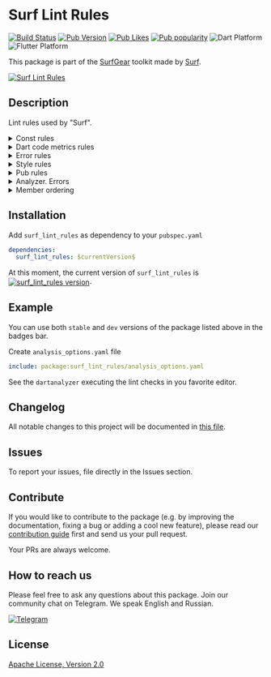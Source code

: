 # Surf Lint Rules

[![Build Status](https://shields.io/github/workflow/status/surfstudio/flutter-surf-lint-rules/Analysis?logo=github&logoColor=white)](https://github.com/surfstudio/flutter-surf-lint-rules)
[![Pub Version](https://img.shields.io/pub/v/surf_lint_rules?logo=dart&logoColor=white)](https://pub.dev/packages/surf_lint_rules)
[![Pub Likes](https://badgen.net/pub/likes/surf_lint_rules)](https://pub.dev/packages/surf_lint_rules)
[![Pub popularity](https://badgen.net/pub/popularity/surf_lint_rules)](https://pub.dev/packages/surf_lint_rules/score)
![Dart Platform](https://badgen.net/pub/dart-platform/surf_lint_rules)
![Flutter Platform](https://badgen.net/pub/flutter-platform/surf_lint_rules)

This package is part of the [SurfGear](https://github.com/surfstudio/SurfGear) toolkit made by [Surf](https://surf.ru).

[![Surf Lint Rules](https://i.ibb.co/D7ymVLp/Surf-Lint-Rules.png)](https://github.com/surfstudio/SurfGear)

## Description

Lint rules used by "Surf". 

<details><summary>Const rules</summary><br/>
    <ul>
      <li> <a href="https://dart-lang.github.io/linter/lints/prefer_const_constructors.html">prefer_const_constructors</a> </li>
      <li> <a href="https://dart-lang.github.io/linter/lints/prefer_const_constructors_in_immutables.html">prefer_const_constructors_in_immutables</a> </li>
      <li> <a href="https://dart-lang.github.io/linter/lints/prefer_const_declarations.html">prefer_const_declarations</a> </li>
      <li> <a href="https://dart-lang.github.io/linter/lints/prefer_const_literals_to_create_immutables.html">prefer_const_literals_to_create_immutables</a> </li>
      <li> <a href="https://dart-lang.github.io/linter/lints/unnecessary_const.html">unnecessary_const</a> </li>
      <li> <a href="https://dart-lang.github.io/linter/lints/unnecessary_late.html">unnecessary_late</a> </li>
    </ul>
</details>

<details><summary>Dart code metrics rules</summary><br/>
  <ul>
    <li> <a href="https://dartcodemetrics.dev/docs/rules/flutter/always-remove-listener">always-remove-listener</a> </li>
    <li> <a href="https://dartcodemetrics.dev/docs/rules/flutter/avoid-returning-widgets">avoid-returning-widgets</a> </li>
    <li> <a href="https://dartcodemetrics.dev/docs/rules/flutter/avoid-unnecessary-setstate">avoid-unnecessary-setstate</a> </li>
    <li> <a href="https://dartcodemetrics.dev/docs/rules/common/binary-expression-operand-order">binary-expression-operand-order</a> </li>
    <li> <a href="https://dartcodemetrics.dev/docs/rules/common/no-equal-then-else">no-equal-then-else</a> </li>
    <li> <a href="https://dartcodemetrics.dev/docs/rules/common/prefer-trailing-comma">prefer-trailing-comma</a> </li>
    <li> <a href="https://dartcodemetrics.dev/docs/rules/common/avoid-passing-async-when-sync-expected">avoid-passing-async-when-sync-expected</a> </li>
    <li> <a href="https://dartcodemetrics.dev/docs/rules/common/prefer-moving-to-variable">prefer-moving-to-variable</a> </li>
    <li> <a href="https://dartcodemetrics.dev/docs/rules/common/format-comment">format-comment</a> </li>
    <li> <a href="https://dartcodemetrics.dev/docs/rules/common/prefer-async-await">prefer-async-await</a> </li>
    <li> <a href="https://dartcodemetrics.dev/docs/rules/common/avoid-missing-enum-constant-in-map">avoid-missing-enum-constant-in-map</a> </li>
    <li> <a href="https://dartcodemetrics.dev/docs/rules/common/prefer-match-file-name">prefer-match-file-name</a> </li>
    <li> <a href="https://dartcodemetrics.dev/docs/rules/common/avoid-throw-in-catch-block">avoid-throw-in-catch-block</a>  </li>
    <li> <a href="https://dartcodemetrics.dev/docs/rules/common/avoid-unused-parameters">avoid-unused-parameters</a> </li>
  </ul>
</details>

<details><summary>Error rules</summary><br/>
    <ul>
      <li> <a href="https://dart-lang.github.io/linter/lints/always_use_package_imports.html">always_use_package_imports</a> </li>
      <li> <a href="https://dart-lang.github.io/linter/lints/avoid_dynamic_calls.html">avoid_dynamic_calls</a> </li>
      <li> <a href="https://dart-lang.github.io/linter/lints/avoid_empty_else.html">avoid_empty_else</a> </li>
      <li> <a href="https://dart-lang.github.io/linter/lints/avoid_print.html">avoid_print</a> </li>
      <li> <a href="https://dart-lang.github.io/linter/lints/avoid_relative_lib_imports.html">avoid_relative_lib_imports</a> </li>
      <li> <a href="https://dart-lang.github.io/linter/lints/avoid_returning_null_for_future.html">avoid_returning_null_for_future</a> </li>
      <li> <a href="https://dart-lang.github.io/linter/lints/avoid_slow_async_io.html">avoid_slow_async_io</a> </li>
      <li> <a href="https://dart-lang.github.io/linter/lints/avoid_type_to_string.html">avoid_type_to_string</a> </li>
      <li> <a href="https://dart-lang.github.io/linter/lints/avoid_types_as_parameter_names.html">avoid_types_as_parameter_names</a> </li>
      <li> <a href="https://dart-lang.github.io/linter/lints/avoid_web_libraries_in_flutter.html">avoid_web_libraries_in_flutter</a> </li>
      <li> <a href="https://dart-lang.github.io/linter/lints/cancel_subscriptions.html">cancel_subscriptions</a> </li>
      <li> <a href="https://dart-lang.github.io/linter/lints/close_sinks.html">close_sinks</a> </li>
      <li> <a href="https://dart-lang.github.io/linter/lints/comment_references.html">comment_references</a> </li>
      <li> <a href="https://dart-lang.github.io/linter/lints/control_flow_in_finally.html">control_flow_in_finally</a> </li>
      <li> <a href="https://dart-lang.github.io/linter/lints/empty_statements.html">empty_statements</a> </li>
      <li> <a href="https://dart-lang.github.io/linter/lints/hash_and_equals.html">hash_and_equals</a> </li>
      <li> <a href="https://dart-lang.github.io/linter/lints/iterable_contains_unrelated_type.html">iterable_contains_unrelated_type</a> </li>
      <li> <a href="https://dart-lang.github.io/linter/lints/list_remove_unrelated_type.html">list_remove_unrelated_type</a> </li>
      <li> <a href="https://dart-lang.github.io/linter/lints/literal_only_boolean_expressions.html">literal_only_boolean_expressions</a> </li>
      <li> <a href="https://dart-lang.github.io/linter/lints/no_adjacent_strings_in_list.html">no_adjacent_strings_in_list</a> </li>
      <li> <a href="https://dart-lang.github.io/linter/lints/no_duplicate_case_values.html">no_duplicate_case_values</a> </li>
      <li> <a href="https://dart-lang.github.io/linter/lints/no_logic_in_create_state.html">no_logic_in_create_state</a> </li>
      <li> <a href="https://dart-lang.github.io/linter/lints/prefer_void_to_null.html">prefer_void_to_null</a> </li>
      <li> <a href="https://dart-lang.github.io/linter/lints/test_types_in_equals.html">test_types_in_equals</a> </li>
      <li> <a href="https://dart-lang.github.io/linter/lints/throw_in_finally.html">throw_in_finally</a> </li>
      <li> <a href="https://dart-lang.github.io/linter/lints/unnecessary_statements.html">unnecessary_statements</a> </li>
      <li> <a href="https://dart-lang.github.io/linter/lints/unrelated_type_equality_checks.html">unrelated_type_equality_checks</a> </li>
      <li> <a href="https://dart-lang.github.io/linter/lints/unsafe_html.html">unsafe_html</a> </li>
      <li> <a href="https://dart-lang.github.io/linter/lints/use_build_context_synchronously.html">use_build_context_synchronously</a> </li>
      <li> <a href="https://dart-lang.github.io/linter/lints/use_key_in_widget_constructors.html">use_key_in_widget_constructors</a> </li>
      <li> <a href="https://dart-lang.github.io/linter/lints/valid_regexps.html">valid_regexps</a>  </li>
    </ul>
</details>


<details><summary>Style rules</summary><br/>
    <ul>
      <li> <a href="https://dart-lang.github.io/linter/lints/always_declare_return_types.html">always_declare_return_types</a> </li>
      <li> <a href="https://dart-lang.github.io/linter/lints/always_put_required_named_parameters_first.html">always_put_required_named_parameters_first</a> </li>
      <li> <a href="https://dart-lang.github.io/linter/lints/always_require_non_null_named_parameters.html">always_require_non_null_named_parameters</a> </li>
      <li> <a href="https://dart-lang.github.io/linter/lints/annotate_overrides.html">annotate_overrides</a> </li>
      <li> <a href="https://dart-lang.github.io/linter/lints/avoid_annotating_with_dynamic.html">avoid_annotating_with_dynamic</a> </li>
      <li> <a href="https://dart-lang.github.io/linter/lints/avoid_bool_literals_in_conditional_expressions.html">avoid_bool_literals_in_conditional_expressions</a> </li>
      <li> <a href="https://dart-lang.github.io/linter/lints/avoid_catches_without_on_clauses.html">avoid_catches_without_on_clauses</a> </li>
      <li> <a href="https://dart-lang.github.io/linter/lints/avoid_catching_errors.html">avoid_catching_errors</a> </li>
      <li> <a href="https://dart-lang.github.io/linter/lints/avoid_equals_and_hash_code_on_mutable_classes.html">avoid_equals_and_hash_code_on_mutable_classes </a> </li>
      <li> <a href="https://dart-lang.github.io/linter/lints/avoid_escaping_inner_quotes.html">avoid_escaping_inner_quotes</a> </li>
      <li> <a href="https://dart-lang.github.io/linter/lints/avoid_field_initializers_in_const_classes.html">avoid_field_initializers_in_const_classes</a> </li>
      <li> <a href="https://dart-lang.github.io/linter/lints/avoid_function_literals_in_foreach_calls.html">avoid_function_literals_in_foreach_calls</a> </li>
      <li> <a href="https://dart-lang.github.io/linter/lints/avoid_implementing_value_types.html">avoid_implementing_value_types</a> </li>
      <li> <a href="https://dart-lang.github.io/linter/lints/avoid_init_to_null.html">avoid_init_to_null</a> </li>
      <li> <a href="https://dart-lang.github.io/linter/lints/avoid_js_rounded_ints.html">avoid_js_rounded_ints</a> </li>
      <li> <a href="https://dart-lang.github.io/linter/lints/avoid_multiple_declarations_per_line.html">avoid_multiple_declarations_per_line</a> </li>
      <li> <a href="https://dart-lang.github.io/linter/lints/avoid_null_checks_in_equality_operators.html">avoid_null_checks_in_equality_operators</a> </li>
      <li> <a href="https://dart-lang.github.io/linter/lints/avoid_positional_boolean_parameters.html">avoid_positional_boolean_parameters</a> </li>
      <li> <a href="https://dart-lang.github.io/linter/lints/avoid_private_typedef_functions.html">avoid_private_typedef_functions</a> </li>
      <li> <a href="https://dart-lang.github.io/linter/lints/avoid_redundant_argument_values.html">avoid_redundant_argument_values</a> </li>
      <li> <a href="https://dart-lang.github.io/linter/lints/avoid_renaming_method_parameters.html">avoid_renaming_method_parameters</a> </li>
      <li> <a href="https://dart-lang.github.io/linter/lints/avoid_return_types_on_setters.html">avoid_return_types_on_setters</a> </li>
      <li> <a href="https://dart-lang.github.io/linter/lints/avoid_returning_null.html">avoid_returning_null</a> </li>
      <li> <a href="https://dart-lang.github.io/linter/lints/avoid_returning_null_for_void.html">avoid_returning_null_for_void</a> </li>
      <li> <a href="https://dart-lang.github.io/linter/lints/avoid_returning_this.html">avoid_returning_this</a> </li>
      <li> <a href="https://dart-lang.github.io/linter/lints/avoid_setters_without_getters.html">avoid_setters_without_getters</a> </li>
      <li> <a href="https://dart-lang.github.io/linter/lints/avoid_shadowing_type_parameters.html">avoid_shadowing_type_parameters</a> </li>
      <li> <a href="https://dart-lang.github.io/linter/lints/avoid_single_cascade_in_expression_statements.html">avoid_single_cascade_in_expression_statements</a> </li>
      <li> <a href="https://dart-lang.github.io/linter/lints/avoid_types_on_closure_parameters.html">avoid_types_on_closure_parameters</a> </li>
      <li> <a href="https://dart-lang.github.io/linter/lints/avoid_unnecessary_containers.html">avoid_unnecessary_containers</a> </li>
      <li> <a href="https://dart-lang.github.io/linter/lints/avoid_unused_constructor_parameters.html">avoid_unused_constructor_parameters</a> </li>
      <li> <a href="https://dart-lang.github.io/linter/lints/avoid_void_async.html">avoid_void_async</a> </li>
      <li> <a href="https://dart-lang.github.io/linter/lints/await_only_futures">await_only_futures</a> </li>
      <li> <a href="https://dart-lang.github.io/linter/lints/camel_case_extensions">camel_case_extensions</a> </li>
      <li> <a href="https://dart-lang.github.io/linter/lints/camel_case_types">camel_case_types</a> </li>
      <li> <a href="https://dart-lang.github.io/linter/lints/cascade_invocations">cascade_invocations</a> </li>
      <li> <a href="https://dart-lang.github.io/linter/lints/constant_identifier_names">constant_identifier_names</a> </li>
      <li> <a href="https://dart-lang.github.io/linter/lints/curly_braces_in_flow_control_structures">curly_braces_in_flow_control_structures</a> </li>
      <li> <a href="https://dart-lang.github.io/linter/lints/deprecated_consistency">deprecated_consistency</a> </li>
      <li> <a href="https://dart-lang.github.io/linter/lints/directives_ordering">directives_ordering</a> </li>
      <li> <a href="https://dart-lang.github.io/linter/lints/do_not_use_environment">do_not_use_environment</a> </li>
      <li> <a href="https://dart-lang.github.io/linter/lints/empty_catches">empty_catches</a> </li>
      <li> <a href="https://dart-lang.github.io/linter/lints/empty_constructor_bodies">empty_constructor_bodies</a> </li>
      <li> <a href="https://dart-lang.github.io/linter/lints/exhaustive_cases">exhaustive_cases</a> </li>
      <li> <a href="https://dart-lang.github.io/linter/lints/file_names">file_names</a> </li>
      <li> <a href="https://dart-lang.github.io/linter/lints/implementation_imports">implementation_imports</a> </li>
      <li> <a href="https://dart-lang.github.io/linter/lints/leading_newlines_in_multiline_strings">leading_newlines_in_multiline_strings</a> </li>
      <li> <a href="https://dart-lang.github.io/linter/lints/library_names">library_names</a> </li>
      <li> <a href="https://dart-lang.github.io/linter/lints/library_prefixes">library_prefixes</a> </li>
      <li> <a href="https://dart-lang.github.io/linter/lints/missing_whitespace_between_adjacent_strings">missing_whitespace_between_adjacent_strings</a> </li>
      <li> <a href="https://dart-lang.github.io/linter/lints/no_runtimeType_toString">no_runtimeType_toString</a> </li>
      <li> <a href="https://dart-lang.github.io/linter/lints/non_constant_identifier_names">non_constant_identifier_names</a> </li>
      <li> <a href="https://dart-lang.github.io/linter/lints/null_closures">null_closures</a> </li>
      <li> <a href="https://dart-lang.github.io/linter/lints/omit_local_variable_types">omit_local_variable_types</a> </li>
      <li> <a href="https://dart-lang.github.io/linter/lints/one_member_abstracts">one_member_abstracts</a> </li>
      <li> <a href="https://dart-lang.github.io/linter/lints/only_throw_errors">only_throw_errors</a> </li>
      <li> <a href="https://dart-lang.github.io/linter/lints/overridden_fields">overridden_fields</a> </li>
      <li> <a href="https://dart-lang.github.io/linter/lints/package_api_docs">package_api_docs</a> </li>
      <li> <a href="https://dart-lang.github.io/linter/lints/parameter_assignments">parameter_assignments</a> </li>
      <li> <a href="https://dart-lang.github.io/linter/lints/prefer_adjacent_string_concatenation">prefer_adjacent_string_concatenation</a> </li>
      <li> <a href="https://dart-lang.github.io/linter/lints/prefer_asserts_in_initializer_lists">prefer_asserts_in_initializer_lists</a> </li>
      <li> <a href="https://dart-lang.github.io/linter/lints/prefer_collection_literals">prefer_collection_literals</a> </li>
      <li> <a href="https://dart-lang.github.io/linter/lints/prefer_conditional_assignment">prefer_conditional_assignment</a> </li>
      <li> <a href="https://dart-lang.github.io/linter/lints/prefer_constructors_over_static_methods">prefer_constructors_over_static_methods</a> </li>
      <li> <a href="https://dart-lang.github.io/linter/lints/prefer_contains">prefer_contains</a> </li>
      <li> <a href="https://dart-lang.github.io/linter/lints/prefer_equal_for_default_values">prefer_equal_for_default_values</a> </li>
      <li> <a href="https://dart-lang.github.io/linter/lints/prefer_final_fields">prefer_final_fields</a> </li>
      <li> <a href="https://dart-lang.github.io/linter/lints/prefer_final_in_for_each">prefer_final_in_for_each</a> </li>
      <li> <a href="https://dart-lang.github.io/linter/lints/prefer_final_locals">prefer_final_locals</a> </li>
      <li> <a href="https://dart-lang.github.io/linter/lints/prefer_for_elements_to_map_fromIterable">prefer_for_elements_to_map_fromIterable</a> </li>
      <li> <a href="https://dart-lang.github.io/linter/lints/prefer_function_declarations_over_variables">prefer_function_declarations_over_variables</a> </li>
      <li> <a href="https://dart-lang.github.io/linter/lints/prefer_generic_function_type_aliases">prefer_generic_function_type_aliases</a> </li>
      <li> <a href="https://dart-lang.github.io/linter/lints/prefer_if_elements_to_conditional_expressions">prefer_if_elements_to_conditional_expressions</a> </li>
      <li> <a href="https://dart-lang.github.io/linter/lints/prefer_if_null_operators">prefer_if_null_operators</a> </li>
      <li> <a href="https://dart-lang.github.io/linter/lints/prefer_initializing_formals">prefer_initializing_formals</a> </li>
      <li> <a href="https://dart-lang.github.io/linter/lints/prefer_inlined_adds">prefer_inlined_adds</a> </li>
      <li> <a href="https://dart-lang.github.io/linter/lints/prefer_interpolation_to_compose_strings">prefer_interpolation_to_compose_strings</a> </li>
      <li> <a href="https://dart-lang.github.io/linter/lints/prefer_is_empty">prefer_is_empty</a> </li>
      <li> <a href="https://dart-lang.github.io/linter/lints/prefer_is_not_empty">prefer_is_not_empty</a> </li>
      <li> <a href="https://dart-lang.github.io/linter/lints/prefer_is_not_operator">prefer_is_not_operator</a> </li>
      <li> <a href="https://dart-lang.github.io/linter/lints/prefer_iterable_whereType">prefer_iterable_whereType</a> </li>
      <li> <a href="https://dart-lang.github.io/linter/lints/prefer_mixin">prefer_mixin</a> </li>
      <li> <a href="https://dart-lang.github.io/linter/lints/prefer_null_aware_operators">prefer_null_aware_operators</a> </li>
      <li> <a href="https://dart-lang.github.io/linter/lints/prefer_single_quotes">prefer_single_quotes</a> </li>
      <li> <a href="https://dart-lang.github.io/linter/lints/prefer_spread_collections">prefer_spread_collections</a> </li>
      <li> <a href="https://dart-lang.github.io/linter/lints/prefer_typing_uninitialized_variables">prefer_typing_uninitialized_variables</a> </li>
      <li> <a href="https://dart-lang.github.io/linter/lints/provide_deprecation_message">provide_deprecation_message</a> </li>
      <li> <a href="https://dart-lang.github.io/linter/lints/public_member_api_docs">public_member_api_docs (set to false)</a> </li>
      <li> <a href="https://dart-lang.github.io/linter/lints/recursive_getters">recursive_getters</a> </li>
      <li> <a href="https://dart-lang.github.io/linter/lints/sized_box_for_whitespace">sized_box_for_whitespace</a> </li>
      <li> <a href="https://dart-lang.github.io/linter/lints/slash_for_doc_comments </li>
      <li> <a href="https://dart-lang.github.io/linter/lints/sort_child_properties_last">sort_child_properties_last (set to false)</a</li>
      <li> <a href="https://dart-lang.github.io/linter/lints/sort_constructors_first">sort_constructors_first (set to false)</a> </li>
      <li> <a href="https://dart-lang.github.io/linter/lints/sort_unnamed_constructors_first">sort_unnamed_constructors_first (set to false)</a> </li>
      <li> <a href="https://dart-lang.github.io/linter/lints/type_annotate_public_apis">type_annotate_public_apis</a> </li>
      <li> <a href="https://dart-lang.github.io/linter/lints/type_init_formals">type_init_formals</a> </li>
      <li> <a href="https://dart-lang.github.io/linter/lints/unawaited_futures">unawaited_futures</a> </li>
      <li> <a href="https://dart-lang.github.io/linter/lints/unnecessary_await_in_return">unnecessary_await_in_return</a> </li>
      <li> <a href="https://dart-lang.github.io/linter/lints/unnecessary_brace_in_string_interps">unnecessary_brace_in_string_interps</a> </li>
      <li> <a href="https://dart-lang.github.io/linter/lints/unnecessary_getters_setters">unnecessary_getters_setters</a> </li>
      <li> <a href="https://dart-lang.github.io/linter/lints/unnecessary_lambdas">unnecessary_lambdas</a> </li>
      <li> <a href="https://dart-lang.github.io/linter/lints/unnecessary_new">unnecessary_new</a> </li>
      <li> <a href="https://dart-lang.github.io/linter/lints/unnecessary_null_aware_assignments">unnecessary_null_aware_assignments</a> </li>
      <li> <a href="https://dart-lang.github.io/linter/lints/unnecessary_null_checks">unnecessary_null_checks</a> </li>
      <li> <a href="https://dart-lang.github.io/linter/lints/unnecessary_null_in_if_null_operators">unnecessary_null_in_if_null_operators</a> </li>
      <li> <a href="https://dart-lang.github.io/linter/lints/unnecessary_nullable_for_final_variable_declarations">unnecessary_nullable_for_final_variable_declarations</a> </li>
      <li> <a href="https://dart-lang.github.io/linter/lints/unnecessary_overrides">unnecessary_overrides</a> </li>
      <li> <a href="https://dart-lang.github.io/linter/lints/unnecessary_parenthesis">unnecessary_parenthesis</a> </li>
      <li> <a href="https://dart-lang.github.io/linter/lints/unnecessary_raw_strings">unnecessary_raw_strings</a> </li>
      <li> <a href="https://dart-lang.github.io/linter/lints/unnecessary_string_escapes">unnecessary_string_escapes</a> </li>
      <li> <a href="https://dart-lang.github.io/linter/lints/unnecessary_string_interpolations">unnecessary_string_interpolations</a> </li>
      <li> <a href="https://dart-lang.github.io/linter/lints/unnecessary_this">unnecessary_this</a> </li>
      <li> <a href="https://dart-lang.github.io/linter/lints/use_full_hex_values_for_flutter_colors">use_full_hex_values_for_flutter_colors</a> </li>
      <li> <a href="https://dart-lang.github.io/linter/lints/use_function_type_syntax_for_parameters">use_function_type_syntax_for_parameters</a> </li>
      <li> <a href="https://dart-lang.github.io/linter/lints/use_if_null_to_convert_nulls_to_bools">use_if_null_to_convert_nulls_to_bools</a> </li>
      <li> <a href="https://dart-lang.github.io/linter/lints/use_is_even_rather_than_modulo">use_is_even_rather_than_modulo</a> </li>
      <li> <a href="https://dart-lang.github.io/linter/lints/use_late_for_private_fields_and_variables">use_late_for_private_fields_and_variables</a> </li>
      <li> <a href="https://dart-lang.github.io/linter/lints/use_named_constants">use_named_constants</a> </li>
      <li> <a href="https://dart-lang.github.io/linter/lints/use_raw_strings">use_raw_strings</a> </li>
      <li> <a href="https://dart-lang.github.io/linter/lints/use_rethrow_when_possible">use_rethrow_when_possible</a> </li>
      <li> <a href="https://dart-lang.github.io/linter/lints/use_setters_to_change_properties">use_setters_to_change_properties</a> </li>
      <li> <a href="https://dart-lang.github.io/linter/lints/use_string_buffers">use_string_buffers</a> </li>
      <li> <a href="https://dart-lang.github.io/linter/lints/use_to_and_as_if_applicable">use_to_and_as_if_applicable</a> </li>
      <li> <a href="https://dart-lang.github.io/linter/lints/void_checks">void_checks</a> </li>
      <li> <a href="https://dart-lang.github.io/linter/lints/lines_longer_than_80_chars">lines_longer_than_80_chars (set to false)</a> </li>
      <li> <a href="https://dart-lang.github.io/linter/lints/flutter_style_todos">flutter_style_todos</a> </li>
      <li> <a href="https://dart-lang.github.io/linter/lints/conditional_uri_does_not_exist">conditional_uri_does_not_exist</a> </li>
      <li> <a href="https://dart-lang.github.io/linter/lints/no_leading_underscores_for_library_prefixes">no_leading_underscores_for_library_prefixes</a> </li>
      <li> <a href="https://dart-lang.github.io/linter/lints/no_leading_underscores_for_local_identifiers">no_leading_underscores_for_local_identifiers</a> </li>
      <li> <a href="https://dart-lang.github.io/linter/lints/secure_pubspec_urls">secure_pubspec_urls</a> </li>
      <li> <a href="https://dart-lang.github.io/linter/lints/sized_box_shrink_expand">sized_box_shrink_expand</a> </li>
      <li> <a href="https://dart-lang.github.io/linter/lints/use_decorated_box">use_decorated_box</a> </li>
      <li> <a href="https://dart-lang.github.io/linter/lints/use_colored_box">use_colored_box</a> </li>
      </ul>
</details>

<details><summary>Pub rules</summary><br/>
    <ul>
      <li> <a href="https://dart-lang.github.io/linter/lints/package_names.html">package_names</a> </li>
      <li> <a href="https://dart-lang.github.io/linter/lints/sort_pub_dependencies.html">sort_pub_dependencies</a> </li>
    </ul>
</details>

<details><summary>Analyzer. Errors</summary><br/>
    <ul>
      <li> <a href="https://dart-lang.github.io/linter/lints/always_use_package_imports">always_use_package_imports</a> </li>
      <li> <a href="https://dart-lang.github.io/linter/lints/avoid_dynamic_calls">avoid_dynamic_calls</a>  </li>
      <li> <a href="https://dart-lang.github.io/linter/lints/avoid_empty_else">avoid_empty_else</a> </li>
      <li> <a href="https://dart-lang.github.io/linter/lints/avoid_print">avoid_print</a> </li>
      <li> <a href="https://dart-lang.github.io/linter/lints/avoid_relative_lib_imports">avoid_relative_lib_imports</a> </li>
      <li> <a href="https://dart-lang.github.io/linter/lints/avoid_returning_null_for_future">avoid_returning_null_for_future</a> </li>
      <li> <a href="https://dart-lang.github.io/linter/lints/avoid_slow_async_io">avoid_slow_async_io</a> </li>
      <li> <a href="https://dart-lang.github.io/linter/lints/avoid_type_to_string">avoid_type_to_string</a> </li>
      <li> <a href="https://dart-lang.github.io/linter/lints/avoid_types_as_parameter_names">avoid_types_as_parameter_names</a> </li>
      <li> <a href="https://dart-lang.github.io/linter/lints/avoid_web_libraries_in_flutter">avoid_web_libraries_in_flutter</a> </li>
      <li> <a href="https://dart-lang.github.io/linter/lints/cancel_subscriptions">cancel_subscriptions</a> </li>
      <li> <a href="https://dart-lang.github.io/linter/lints/close_sinks">close_sinks</a> </li>
      <li> <a href="https://dart-lang.github.io/linter/lints/comment_references">comment_references</a> </li>
      <li> <a href="https://dart-lang.github.io/linter/lints/control_flow_in_finally">control_flow_in_finally</a> </li>
      <li> <a href="https://dart-lang.github.io/linter/lints/empty_statements">empty_statements</a> </li>
      <li> <a href="https://dart-lang.github.io/linter/lints/hash_and_equals">hash_and_equals</a> </li>
      <li> <a href="https://dart-lang.github.io/linter/lints/iterable_contains_unrelated_type">iterable_contains_unrelated_type</a> </li>
      <li> <a href="https://dart-lang.github.io/linter/lints/list_remove_unrelated_type">list_remove_unrelated_type</a> </li>
      <li> <a href="https://dart-lang.github.io/linter/lints/literal_only_boolean_expressions">literal_only_boolean_expressions</a> </li>
      <li> <a href="https://dart-lang.github.io/linter/lints/no_adjacent_strings_in_list">no_adjacent_strings_in_list</a> </li>
      <li> <a href="https://dart-lang.github.io/linter/lints/no_duplicate_case_values">no_duplicate_case_values</a> </li>
      <li> <a href="https://dart-lang.github.io/linter/lints/no_logic_in_create_state">no_logic_in_create_state</a> </li>
      <li> <a href="https://dart-lang.github.io/linter/lints/prefer_void_to_null">prefer_void_to_null</a> </li>
      <li> <a href="https://dart-lang.github.io/linter/lints/test_types_in_equals">test_types_in_equals</a> </li>
      <li> <a href="https://dart-lang.github.io/linter/lints/throw_in_finally">throw_in_finally</a> </li>
      <li> <a href="https://dart-lang.github.io/linter/lints/unnecessary_statements">unnecessary_statements</a> </li>
      <li> <a href="https://dart-lang.github.io/linter/lints/unrelated_type_equality_checks">unrelated_type_equality_checks</a> </li>
      <li> <a href="https://dart-lang.github.io/linter/lints/unsafe_html">unsafe_html</a> </li>
      <li> <a href="https://dart-lang.github.io/linter/lints/use_build_context_synchronously">use_build_context_synchronously</a> </li>
      <li> <a href="https://dart-lang.github.io/linter/lints/use_key_in_widget_constructors">use_key_in_widget_constructors</a> </li>
      <li> <a href="https://dart-lang.github.io/linter/lints/valid_regexps">valid_regexps</a> </li>
    </ul>
</details>

<details><summary>Member ordering</summary><br/>
    <ul>
      <li> <a href="https://dartcodemetrics.dev/docs/rules/common/avoid-unused-parameters">public-static-const-fields</a> </li>
      <li> <a href="https://dartcodemetrics.dev/docs/rules/common/private-static-const-fields">private-static-const-fields</a> </li>
      <li> <a href="https://dartcodemetrics.dev/docs/rules/common/public-static-final-fields">public-static-final-fields</a> </li>
      <li> <a href="https://dartcodemetrics.dev/docs/rules/common/private-static-final-fields">private-static-final-fields</a> </li>
      <li> <a href="https://dartcodemetrics.dev/docs/rules/common/public-static-fields">public-static-fields</a> </li>
      <li> <a href="https://dartcodemetrics.dev/docs/rules/common/private-static-fields">private-static-fields</a> </li>
      <li> <a href="https://dartcodemetrics.dev/docs/rules/common/public-final-fields">public-final-fields</a> </li>
      <li> <a href="https://dartcodemetrics.dev/docs/rules/common/private-final-fields">private-final-fields</a> </li>
      <li> <a href="https://dartcodemetrics.dev/docs/rules/common/public-fields">public-fields</a> </li>
      <li> <a href="https://dartcodemetrics.dev/docs/rules/common/public-getters-setters">public-getters-setters</a> </li>
      <li> <a href="https://dartcodemetrics.dev/docs/rules/common/private-fields">private-fields</a> </li>
      <li> <a href="https://dartcodemetrics.dev/docs/rules/common/private-getters-setters">private-getters-setters</a> </li>
      <li> <a href="https://dartcodemetrics.dev/docs/rules/common/constructors">constructors</a> </li>
      <li> <a href="https://dartcodemetrics.dev/docs/rules/common/named-constructors">named-constructors</a> </li>
      <li> <a href="https://dartcodemetrics.dev/docs/rules/common/factory-constructors">factory-constructors</a> </li>
      <li> <a href="https://dartcodemetrics.dev/docs/rules/common/overridden-methods">overridden-methods</a> </li>
      <li> <a href="https://dartcodemetrics.dev/docs/rules/common/public-static-methods">public-static-methods</a> </li>
      <li> <a href="https://dartcodemetrics.dev/docs/rules/common/public-methods">public-methods</a> </li>
      <li> <a href="https://dartcodemetrics.dev/docs/rules/common/protected-methods">protected-methods</a> </li>
      <li> <a href="https://dartcodemetrics.dev/docs/rules/common/private-static-methods">private-static-methods</a> </li>
      <li> <a href="https://dartcodemetrics.dev/docs/rules/common/private-methods">private-methods</a> </li>
    </ul>
</details>


## Installation

Add `surf_lint_rules` as dependency to your `pubspec.yaml`

```yaml
dependencies:
  surf_lint_rules: $currentVersion$
```

<p>At this moment, the current version of <code>surf_lint_rules</code> is <a href="https://pub.dev/packages/surf_lint_rules"><img style="vertical-align:middle;" src="https://img.shields.io/pub/v/surf_lint_rules.svg" alt="surf_lint_rules version"></a>.</p>

## Example

You can use both `stable` and `dev` versions of the package listed above in the badges bar.

Create `analysis_options.yaml` file

```yaml
include: package:surf_lint_rules/analysis_options.yaml
```

See the `dartanalyzer` executing the lint checks in you favorite editor.

## Changelog

All notable changes to this project will be documented in [this file](./CHANGELOG.md).

## Issues

To report your issues, file directly in the Issues section.

## Contribute

If you would like to contribute to the package (e.g. by improving the documentation, fixing a bug or adding a cool new feature), please read our [contribution guide](./CONTRIBUTING.md) first and send us your pull request.

Your PRs are always welcome.

## How to reach us

Please feel free to ask any questions about this package. Join our community chat on Telegram. We speak English and Russian.

[![Telegram](https://img.shields.io/badge/chat-on%20Telegram-blue.svg)](https://t.me/SurfGear)

## License

[Apache License, Version 2.0](https://www.apache.org/licenses/LICENSE-2.0)

